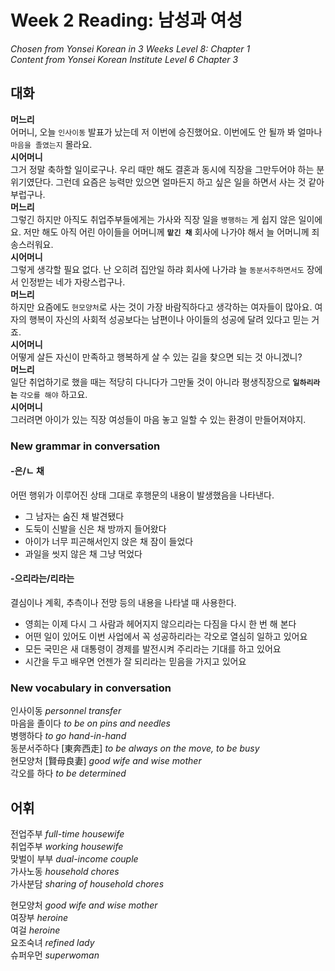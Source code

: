 # Week 2 Reading: 남성과 여성
*Chosen from Yonsei Korean in 3 Weeks Level 8: Chapter 1*  
*Content from Yonsei Korean Institute Level 6 Chapter 3*

## 대화
**머느리**  
어머니, 오늘 `인사이동` 발표가 났는데 저 이번에 승진했어요. 이번에도 안 될까 봐 얼마나 `마음을 졸였는지` 몰라요.  
**시어머니**  
그거 정말 축하할 일이로구나. 우리 때만 해도 결혼과 동시에 직장을 그만두어야 하는 분위기였단다. 그런데 요즘은 능력만 있으면 얼마든지 하고 싶은 일을 하면서 사는 것 같아 부럽구나.  
**머느리**  
그렇긴 하지만 아직도 취업주부들에게는 가사와 직장 일을 `병행하는` 게 쉽지 않은 일이에요. 저만 해도 아직 어린 아이들을 어머니께 **`맡긴 채`** 회사에 나가야 해서 늘 어머니께 죄송스러워요.   
**시어머니**  
그렇게 생각할 필요 없다. 난 오히려 집안일 하랴 회사에 나가랴 늘 `동분서주하면서도` 장에서 인정받는 네가 자랑스럽구나.  
**머느리**  
하지만 요즘에도 `현모양처`로 사는 것이 가장 바람직하다고 생각하는 여자들이 많아요. 여자의 행복이 자신의 사회적 성공보다는 남편이나 아이들의 성공에 달려 있다고 믿는 거죠.  
**시어머니**  
어떻게 살든 자신이 만족하고 행복하게 살 수 있는 길을 찾으면 되는 것 아니겠니?  
**머느리**  
일단 취업하기로 했을 때는 적당히 다니다가 그만둘 것이 아니라 평생직장으로 **`일하리라는`** `각오를 해야` 하고요.  
**시어머니**  
그러려면 아이가 있는 직장 여성들이 마음 놓고 일할 수 있는 환경이 만들어져야지.  

### New grammar in conversation
#### -은/ㄴ 채
어떤 행위가 이루어진 상태 그대로 후행문의 내용이 발생했음을 나타낸다.
- 그 남자는 숨진 채 발견됐다
- 도둑이 신발을 신은 채 방까지 들어왔다
- 아이가 너무 피곤해서인지 앉은 채 잠이 들었다
- 과일을 씻지 않은 채 그냥 먹었다

#### -으리라는/리라는
결심이나 계획, 추측이나 전망 등의 내용을 나타낼 때 사용한다.
- 영희는 이제 다시 그 사람과 헤어지지 않으리라는 다짐을 다시 한 번 해 본다
- 어떤 일이 있어도 이번 사업에서 꼭 성공하리라는 각오로 열심히 일하고 있어요
- 모든 국민은 새 대통령이 경제를 발전시켜 주리라는 기대를 하고 있어요
- 시간을 두고 배우면 언젠가 잘 되리라는 믿음을 가지고 있어요

### New vocabulary in conversation
인사이동 *personnel transfer*  
마음을 졸이다 *to be on pins and needles*  
병행하다 *to go hand-in-hand*   
동분서주하다 [東奔西走] *to be always on the move, to be busy*  
현모양처 [賢母良妻] *good wife and wise mother*  
각오를 하다 *to be determined*  


## 어휘
전업주부 *full-time housewife*  
취업주부 *working housewife*  
맞벌이 부부 *dual-income couple*  
가사노동 *household chores*  
가사분담 *sharing of household chores*  

현모양처 *good wife and wise mother*  
여장부 *heroine*  
여걸 *heroine*  
요조숙녀 *refined lady*  
슈퍼우먼 *superwoman*  
